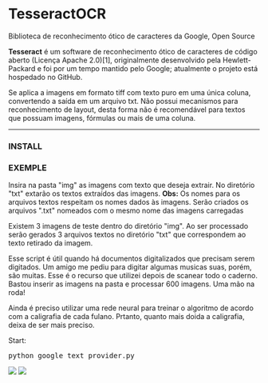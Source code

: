# TesseractOCR
Biblioteca de reconhecimento ótico de caracteres da Google, Open Source

<p>
  <b>Tesseract</b> é um software de reconhecimento ótico de caracteres de código aberto (Licença Apache 2.0)[1], originalmente desenvolvido pela Hewlett-Packard e foi por um tempo mantido pelo Google; atualmente o projeto está hospedado no GitHub.

Se aplica a imagens em formato tiff com texto puro em uma única coluna, convertendo a saída em um arquivo txt. Não possui mecanismos para reconhecimento de layout, desta forma não é recomendável para textos que possuam imagens, fórmulas ou mais de uma coluna. 
</p>

<hr>

### INSTALL


### EXEMPLE
<p>
Insira na pasta "img" as imagens com texto que deseja extrair.
No diretório "txt" extarão os textos extraídos das imagens.
  <b>Obs:</b> Os nomes para os arquivos textos respeitam os nomes dados às imagens. Serão criados os arquivos ".txt" nomeados com o mesmo nome das imagens carregadas

Existem 3 imagens de teste dentro do diretório "img". Ao ser processado serão gerados 3 arquivos textos no diretório "txt" que correspondem ao texto retirado da imagem. 

Esse script é útil quando há documentos digitalizados que precisam serem digitados. Um amigo me pediu para digitar algumas musicas suas, porém, são muitas. Esse é o recurso que utilizei depois de scanear todo o caderno. Bastou inserir as imagens na pasta e processar 600 imagens. Uma mão na roda!

Ainda é preciso utilizar uma rede neural para treinar o algoritmo de acordo com a caligrafia de cada fulano. Prtanto, quanto mais doida a caligrafia, deixa de ser mais preciso.

Start:
</p>
<pre>
python google_text_provider.py
</pre>

<img src="https://i.postimg.cc/qvvq8D1N/Captura-de-tela-em-2019-02-12-16-07-33.png">
<img src="https://i.postimg.cc/t4wShw9k/Captura-de-tela-em-2019-02-12-16-03-27.png">

